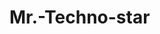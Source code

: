 # Mr.-Techno-star
<html>
<head>
</head>
<body>
<script>
window.open(index.html)
</script>
</body>
</html>
